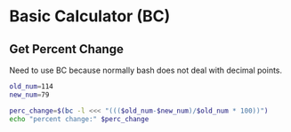 # Basic Calculator (BC)


## Get Percent Change 

Need to use BC because normally bash does not deal with decimal points. 

```sh
old_num=114
new_num=79

perc_change=$(bc -l <<< "((($old_num-$new_num)/$old_num * 100))")
echo "percent change:" $perc_change
```


